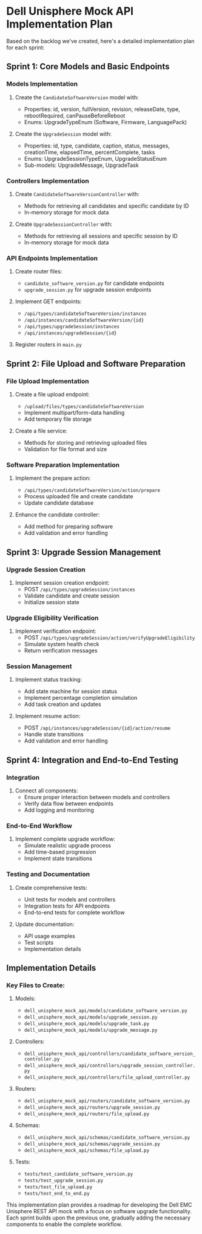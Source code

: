 # Dell Unisphere Mock API Implementation Plan

Based on the backlog we've created, here's a detailed implementation plan for each sprint:

## Sprint 1: Core Models and Basic Endpoints

### Models Implementation
1. Create the `CandidateSoftwareVersion` model with:
   - Properties: id, version, fullVersion, revision, releaseDate, type, rebootRequired, canPauseBeforeReboot
   - Enums: UpgradeTypeEnum (Software, Firmware, LanguagePack)

2. Create the `UpgradeSession` model with:
   - Properties: id, type, candidate, caption, status, messages, creationTime, elapsedTime, percentComplete, tasks
   - Enums: UpgradeSessionTypeEnum, UpgradeStatusEnum
   - Sub-models: UpgradeMessage, UpgradeTask

### Controllers Implementation
1. Create `CandidateSoftwareVersionController` with:
   - Methods for retrieving all candidates and specific candidate by ID
   - In-memory storage for mock data

2. Create `UpgradeSessionController` with:
   - Methods for retrieving all sessions and specific session by ID
   - In-memory storage for mock data

### API Endpoints Implementation
1. Create router files:
   - `candidate_software_version.py` for candidate endpoints
   - `upgrade_session.py` for upgrade session endpoints

2. Implement GET endpoints:
   - `/api/types/candidateSoftwareVersion/instances`
   - `/api/instances/candidateSoftwareVersion/{id}`
   - `/api/types/upgradeSession/instances`
   - `/api/instances/upgradeSession/{id}`

3. Register routers in `main.py`

## Sprint 2: File Upload and Software Preparation

### File Upload Implementation
1. Create a file upload endpoint:
   - `/upload/files/types/candidateSoftwareVersion`
   - Implement multipart/form-data handling
   - Add temporary file storage

2. Create a file service:
   - Methods for storing and retrieving uploaded files
   - Validation for file format and size

### Software Preparation Implementation
1. Implement the prepare action:
   - `/api/types/candidateSoftwareVersion/action/prepare`
   - Process uploaded file and create candidate
   - Update candidate database

2. Enhance the candidate controller:
   - Add method for preparing software
   - Add validation and error handling

## Sprint 3: Upgrade Session Management

### Upgrade Session Creation
1. Implement session creation endpoint:
   - POST `/api/types/upgradeSession/instances`
   - Validate candidate and create session
   - Initialize session state

### Upgrade Eligibility Verification
1. Implement verification endpoint:
   - POST `/api/types/upgradeSession/action/verifyUpgradeEligibility`
   - Simulate system health check
   - Return verification messages

### Session Management
1. Implement status tracking:
   - Add state machine for session status
   - Implement percentage completion simulation
   - Add task creation and updates

2. Implement resume action:
   - POST `/api/instances/upgradeSession/{id}/action/resume`
   - Handle state transitions
   - Add validation and error handling

## Sprint 4: Integration and End-to-End Testing

### Integration
1. Connect all components:
   - Ensure proper interaction between models and controllers
   - Verify data flow between endpoints
   - Add logging and monitoring

### End-to-End Workflow
1. Implement complete upgrade workflow:
   - Simulate realistic upgrade process
   - Add time-based progression
   - Implement state transitions

### Testing and Documentation
1. Create comprehensive tests:
   - Unit tests for models and controllers
   - Integration tests for API endpoints
   - End-to-end tests for complete workflow

2. Update documentation:
   - API usage examples
   - Test scripts
   - Implementation details

## Implementation Details

### Key Files to Create:
1. Models:
   - `dell_unisphere_mock_api/models/candidate_software_version.py`
   - `dell_unisphere_mock_api/models/upgrade_session.py`
   - `dell_unisphere_mock_api/models/upgrade_task.py`
   - `dell_unisphere_mock_api/models/upgrade_message.py`

2. Controllers:
   - `dell_unisphere_mock_api/controllers/candidate_software_version_controller.py`
   - `dell_unisphere_mock_api/controllers/upgrade_session_controller.py`
   - `dell_unisphere_mock_api/controllers/file_upload_controller.py`

3. Routers:
   - `dell_unisphere_mock_api/routers/candidate_software_version.py`
   - `dell_unisphere_mock_api/routers/upgrade_session.py`
   - `dell_unisphere_mock_api/routers/file_upload.py`

4. Schemas:
   - `dell_unisphere_mock_api/schemas/candidate_software_version.py`
   - `dell_unisphere_mock_api/schemas/upgrade_session.py`
   - `dell_unisphere_mock_api/schemas/file_upload.py`

5. Tests:
   - `tests/test_candidate_software_version.py`
   - `tests/test_upgrade_session.py`
   - `tests/test_file_upload.py`
   - `tests/test_end_to_end.py`

This implementation plan provides a roadmap for developing the Dell EMC Unisphere REST API mock with a focus on software upgrade functionality. Each sprint builds upon the previous one, gradually adding the necessary components to enable the complete workflow.
